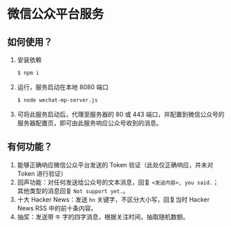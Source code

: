 微信公众平台服务
===============

如何使用？
---------

1. 安装依赖
    ```bash
    $ npm i
    ```
2. 运行，服务启动在本地 8080 端口
    ```bash
    $ node wechat-mp-server.js
    ```
3. 可将此服务启动后，代理至服务器的 80 或 443 端口，并配置到微信公众号的服务器配置页，即可由此服务响应公众号收到的消息。

有何功能？
--------

1. 能够正确响应微信公众平台发送的 Token 验证（此处仅正确响应，并未对 Token 进行验证）
1. 回声功能：对任何发送给公众号的文本消息，回复 `<发送内容>, you said.`；其他类型的消息回复 `Not support yet.`。
1. 十大 Hacker News：发送 `hn` 关键字，不区分大小写，回复当时 Hacker News RSS 中的前十条内容。
1. 抽奖：发送带 `牛` 字的四字消息，根据关注时间，抽取随机数额。